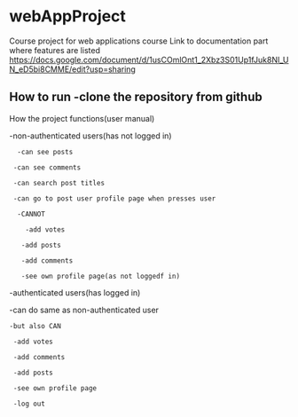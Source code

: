 # webAppProject
Course project for web applications course
Link to documentation part where features are listed
https://docs.google.com/document/d/1usCOmlOnt1_2Xbz3S01Up1fJuk8NI_UN_eD5bi8CMME/edit?usp=sharing


How to run
  -clone the repository from github
  -


How the project functions(user manual)
  
  -non-authenticated users(has not logged in)
      
      -can see posts
     
     -can see comments
     
     -can search post titles
     
     -can go to post user profile page when presses user
      
      -CANNOT
        
        -add votes
       
       -add posts
       
       -add comments
       
       -see own profile page(as not loggedf in)
  
  -authenticated users(has logged in)
   
   -can do same as non-authenticated user
    
    -but also CAN
     
     -add votes
     
     -add comments
     
     -add posts
     
     -see own profile page
     
     -log out





